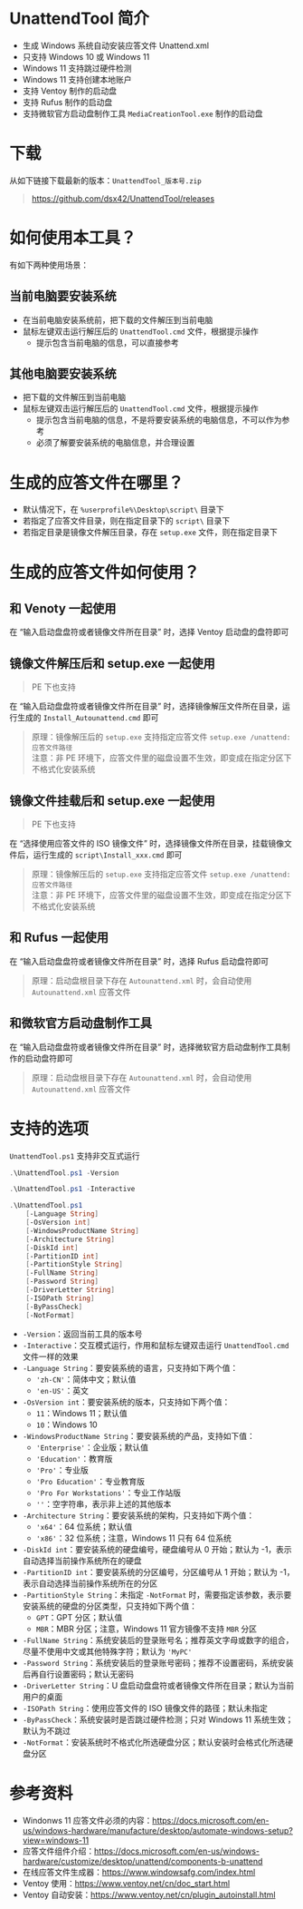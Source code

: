 # UnattendTool 简介

* 生成 Windows 系统自动安装应答文件 Unattend.xml
* 只支持 Windows 10 或 Windows 11
* Windows 11 支持跳过硬件检测
* Windows 11 支持创建本地账户
* 支持 Ventoy 制作的启动盘
* 支持 Rufus 制作的启动盘
* 支持微软官方启动盘制作工具 `MediaCreationTool.exe` 制作的启动盘

# 下载

从如下链接下载最新的版本：`UnattendTool_版本号.zip`

> https://github.com/dsx42/UnattendTool/releases

# 如何使用本工具？

有如下两种使用场景：

## 当前电脑要安装系统

* 在当前电脑安装系统前，把下载的文件解压到当前电脑
* 鼠标左键双击运行解压后的 `UnattendTool.cmd` 文件，根据提示操作
    * 提示包含当前电脑的信息，可以直接参考

## 其他电脑要安装系统

* 把下载的文件解压到当前电脑
* 鼠标左键双击运行解压后的 `UnattendTool.cmd` 文件，根据提示操作
    * 提示包含当前电脑的信息，不是将要安装系统的电脑信息，不可以作为参考
    * 必须了解要安装系统的电脑信息，并合理设置

# 生成的应答文件在哪里？

* 默认情况下，在 `%userprofile%\Desktop\script\` 目录下
* 若指定了应答文件目录，则在指定目录下的 `script\` 目录下
* 若指定目录是镜像文件解压目录，存在 `setup.exe` 文件，则在指定目录下

# 生成的应答文件如何使用？

## 和 Venoty 一起使用

在 “输入启动盘盘符或者镜像文件所在目录” 时，选择 Ventoy 启动盘的盘符即可

## 镜像文件解压后和 setup.exe 一起使用

> PE 下也支持

在 “输入启动盘盘符或者镜像文件所在目录” 时，选择镜像解压文件所在目录，运行生成的 `Install_Autounattend.cmd` 即可

> 原理：镜像解压后的 `setup.exe` 支持指定应答文件 `setup.exe /unattend:应答文件路径`  
> 注意：非 PE 环境下，应答文件里的磁盘设置不生效，即变成在指定分区下不格式化安装系统

## 镜像文件挂载后和 setup.exe 一起使用

> PE 下也支持

在 “选择使用应答文件的 ISO 镜像文件” 时，选择镜像文件所在目录，挂载镜像文件后，运行生成的 `script\Install_xxx.cmd` 即可

> 原理：镜像解压后的 `setup.exe` 支持指定应答文件 `setup.exe /unattend:应答文件路径`  
> 注意：非 PE 环境下，应答文件里的磁盘设置不生效，即变成在指定分区下不格式化安装系统

## 和 Rufus 一起使用

在 “输入启动盘盘符或者镜像文件所在目录” 时，选择 Rufus 启动盘符即可

> 原理：启动盘根目录下存在 `Autounattend.xml` 时，会自动使用 `Autounattend.xml` 应答文件

## 和微软官方启动盘制作工具

在 “输入启动盘盘符或者镜像文件所在目录” 时，选择微软官方启动盘制作工具制作的启动盘符即可

> 原理：启动盘根目录下存在 `Autounattend.xml` 时，会自动使用 `Autounattend.xml` 应答文件

# 支持的选项

`UnattendTool.ps1` 支持非交互式运行

```powershell
.\UnattendTool.ps1 -Version
```

```powershell
.\UnattendTool.ps1 -Interactive
```

```powershell
.\UnattendTool.ps1
    [-Language String]
    [-OsVersion int]
    [-WindowsProductName String]
    [-Architecture String]
    [-DiskId int]
    [-PartitionID int]
    [-PartitionStyle String]
    [-FullName String]
    [-Password String]
    [-DriverLetter String]
    [-ISOPath String]
    [-ByPassCheck]
    [-NotFormat]
```

* `-Version`：返回当前工具的版本号
* `-Interactive`：交互模式运行，作用和鼠标左键双击运行 `UnattendTool.cmd` 文件一样的效果
* `-Language String`：要安装系统的语言，只支持如下两个值：
    * `'zh-CN'`：简体中文；默认值
    * `'en-US'`：英文
* `-OsVersion int`：要安装系统的版本，只支持如下两个值：
    * `11`：Windows 11；默认值
    * `10`：Windows 10
* `-WindowsProductName String`：要安装系统的产品，支持如下值：
    * `'Enterprise'`：企业版；默认值
    * `'Education'`：教育版
    * `'Pro'`：专业版
    * `'Pro Education'`：专业教育版
    * `'Pro For Workstations'`：专业工作站版
    * `''`：空字符串，表示非上述的其他版本
* `-Architecture String`：要安装系统的架构，只支持如下两个值：
    * `'x64'`：64 位系统；默认值
    * `'x86'`：32 位系统；注意，Windows 11 只有 64 位系统
* `-DiskId int`：要安装系统的硬盘编号，硬盘编号从 0 开始；默认为 -1，表示自动选择当前操作系统所在的硬盘
* `-PartitionID int`：要安装系统的分区编号，分区编号从 1 开始；默认为 -1，表示自动选择当前操作系统所在的分区
* `-PartitionStyle String`：未指定 `-NotFormat` 时，需要指定该参数，表示要安装系统的硬盘的分区类型，只支持如下两个值：
    * `GPT`：GPT 分区；默认值
    * `MBR`：MBR 分区；注意，Windows 11 官方镜像不支持 `MBR` 分区
* `-FullName String`：系统安装后的登录账号名；推荐英文字母或数字的组合，尽量不使用中文或其他特殊字符；默认为 `'MyPC'`
* `-Password String`：系统安装后的登录账号密码；推荐不设置密码，系统安装后再自行设置密码；默认无密码
* `-DriverLetter String`：U 盘启动盘盘符或者镜像文件所在目录；默认为当前用户的桌面
* `-ISOPath String`：使用应答文件的 ISO 镜像文件的路径；默认未指定
* `-ByPassCheck`：系统安装时是否跳过硬件检测；只对 Windows 11 系统生效；默认为不跳过
* `-NotFormat`：安装系统时不格式化所选硬盘分区；默认安装时会格式化所选硬盘分区

# 参考资料

* Windonws 11 应答文件必须的内容：https://docs.microsoft.com/en-us/windows-hardware/manufacture/desktop/automate-windows-setup?view=windows-11
* 应答文件组件介绍：https://docs.microsoft.com/en-us/windows-hardware/customize/desktop/unattend/components-b-unattend
* 在线应答文件生成器：https://www.windowsafg.com/index.html
* Ventoy 使用：https://www.ventoy.net/cn/doc_start.html
* Ventoy 自动安装：https://www.ventoy.net/cn/plugin_autoinstall.html
